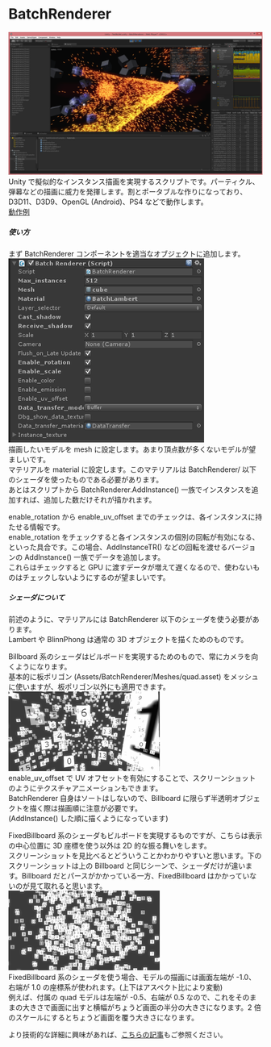# BatchRenderer
![alt text](Screenshots/sc2.png )  
Unity で擬似的なインスタンス描画を実現するスクリプトです。パーティクル、弾幕などの描画に威力を発揮します。割とポータブルな作りになっており、D3D11、D3D9、OpenGL (Android)、PS4 などで動作します。  
[動作例](http://primitive-games.jp/Unity/CSharpBullet.html)
  
  
##### 使い方
まず BatchRenderer コンポーネントを適当なオブジェクトに追加します。  
![alt text](Screenshots/sc3.png)  
描画したいモデルを mesh に設定します。あまり頂点数が多くないモデルが望ましいです。  
マテリアルを material に設定します。このマテリアルは BatchRenderer/ 以下のシェーダを使ったものである必要があります。  
あとはスクリプトから BatchRenderer.AddInstance() 一族でインスタンスを追加すれば、追加した数だけそれが描かれます。  

enable_rotation から enable_uv_offset までのチェックは、各インスタンスに持たせる情報です。  
enable_rotation をチェックすると各インスタンスの個別の回転が有効になる、といった具合です。この場合、AddInstanceTR() などの回転を渡せるバージョンの AddInstance() 一族でデータを追加します。  
これらはチェックすると GPU に渡すデータが増えて遅くなるので、使わないものはチェックしないようにするのが望ましいです。  

##### シェーダについて
前述のように、マテリアルには BatchRenderer 以下のシェーダを使う必要があります。  
Lambert や BlinnPhong は通常の 3D オブジェクトを描くためのものです。  

Billboard 系のシェーダはビルボードを実現するためのもので、常にカメラを向くようになります。  
基本的に板ポリゴン (Assets/BatchRenderer/Meshes/quad.asset) をメッシュに使いますが、板ポリゴン以外にも適用できます。   
![alt text](Screenshots/billboard.gif)  
enable_uv_offset で UV オフセットを有効にすることで、スクリーンショットのようにテクスチャアニメーションもできます。  
BatchRenderer 自身はソートはしないので、Billboard に限らず半透明オブジェクトを描く際は描画順に注意が必要です。  
(AddInstance() した順に描くようになっています)
  
FixedBillboard 系のシェーダもビルボードを実現するものですが、こちらは表示の中心位置に 3D 座標を使う以外は 2D 的な振る舞いをします。  
スクリーンショットを見比べるとどういうことかわかりやすいと思います。下のスクリーンショットは上の Billboard と同じシーンで、シェーダだけが違います。Billboard だとパースがかかっている一方、FixedBillboard はかかっていないのが見て取れると思います。  
![alt text](Screenshots/fixedbillboard.gif)  
FixedBillboard 系のシェーダを使う場合、モデルの描画には画面左端が -1.0、右端が 1.0 の座標系が使われます。(上下はアスペクト比により変動)  
例えば、付属の quad モデルは左端が -0.5、右端が 0.5 なので、これをそのままの大きさで画面に出すと横幅がちょうど画面の半分の大きさになります。2 倍のスケールにするとちょうど画面を覆う大きさになります。  


より技術的な詳細に興味があれば、[こちらの記事](http://i-saint.hatenablog.com/entry/2015/02/08/225227)もご参照ください。
